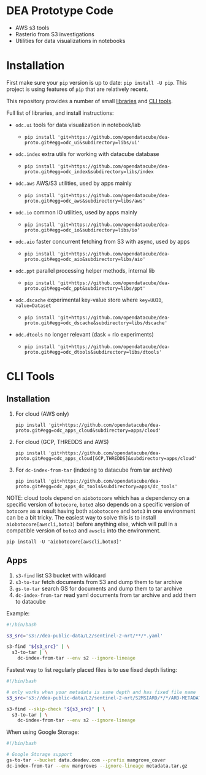 DEA Prototype Code
==================

- AWS s3 tools
- Rasterio from S3 investigations
- Utilities for data visualizations in notebooks

Installation
============

First make sure your `pip` version is up to date: `pip install -U pip`. This
project is using features of `pip` that are relatively recent.

This repository provides a number of small [libraries](https://github.com/opendatacube/dea-proto/tree/master/libs)
and [CLI tools](https://github.com/opendatacube/dea-proto/tree/master/apps).

Full list of libraries, and install instructions:

- `odc.ui` tools for data visualization in notebook/lab
   - `pip install 'git+https://github.com/opendatacube/dea-proto.git#egg=odc_ui&subdirectory=libs/ui'`

- `odc.index` extra utils for working with datacube database
   - `pip install 'git+https://github.com/opendatacube/dea-proto.git#egg=odc_index&subdirectory=libs/index`

- `odc.aws` AWS/S3 utilities, used by apps mainly
   - `pip install 'git+https://github.com/opendatacube/dea-proto.git#egg=odc_aws&subdirectory=libs/aws'`

- `odc.io` common IO utilities, used by apps mainly
   - `pip install 'git+https://github.com/opendatacube/dea-proto.git#egg=odc_io&subdirectory=libs/io'`

- `odc.aio` faster concurrent fetching from S3 with async, used by apps
   - `pip install 'git+https://github.com/opendatacube/dea-proto.git#egg=odc_aio&subdirectory=libs/aio'`

- `odc.ppt` parallel processing helper methods, internal lib
   - `pip install 'git+https://github.com/opendatacube/dea-proto.git#egg=odc_ppt&subdirectory=libs/ppt'`

- `odc.dscache` experimental key-value store where `key=UUID`, `value=Dataset`
   - `pip install 'git+https://github.com/opendatacube/dea-proto.git#egg=odc_dscache&subdirectory=libs/dscache'`

- `odc.dtools` no longer relevant (dask + rio experiments)
   - `pip install 'git+https://github.com/opendatacube/dea-proto.git#egg=odc_dtools&subdirectory=libs/dtools'`


CLI Tools
=========

Installation
------------


1. For cloud (AWS only)
   ```
   pip install 'git+https://github.com/opendatacube/dea-proto.git#egg=odc_apps_cloud&subdirectory=apps/cloud'
   ```
2. For cloud (GCP, THREDDS and AWS)
   ```
   pip install 'git+https://github.com/opendatacube/dea-proto.git#egg=odc_apps_cloud[GCP,THREDDS]&subdirectory=apps/cloud'
   ```
2. For `dc-index-from-tar` (indexing to datacube from tar archive)
   ```
   pip install 'git+https://github.com/opendatacube/dea-proto.git#egg=odc_apps_dc_tools&subdirectory=apps/dc_tools'
   ```

NOTE: cloud tools depend on `aiobotocore` which has a dependency on a specific
version of `botocore`, `boto3` also depends on a specific version of `botocore`
as a result having both `aiobotocore` and `boto3` in one environment can be a bit
tricky. The easiest way to solve this is to install `aiobotocore[awscli,boto3]` before
anything else, which will pull in a compatible version of `boto3` and `awscli` into the
environment.

```
pip install -U 'aiobotocore[awscli,boto3]'
```

Apps
----

1. `s3-find` list S3 bucket with wildcard
2. `s3-to-tar` fetch documents from S3 and dump them to tar archive
3. `gs-to-tar` search GS for documents and dump them to tar archive
4. `dc-index-from-tar` read yaml documents from tar archive and add them to datacube


Example:

```bash
#!/bin/bash

s3_src='s3://dea-public-data/L2/sentinel-2-nrt/**/*.yaml'

s3-find "${s3_src}" | \
  s3-to-tar | \
    dc-index-from-tar --env s2 --ignore-lineage
```

Fastest way to list regularly placed files is to use fixed depth listing:

```bash
#!/bin/bash

# only works when your metadata is same depth and has fixed file name
s3_src='s3://dea-public-data/L2/sentinel-2-nrt/S2MSIARD/*/*/ARD-METADATA.yaml'

s3-find --skip-check "${s3_src}" | \
  s3-to-tar | \
    dc-index-from-tar --env s2 --ignore-lineage
```

When using Google Storage:

```bash
#!/bin/bash

# Google Storage support
gs-to-tar --bucket data.deadev.com --prefix mangrove_cover
dc-index-from-tar --env mangroves --ignore-lineage metadata.tar.gz
```
